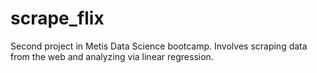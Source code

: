 # scrape_flix
Second project in Metis Data Science bootcamp. Involves scraping data from the web and analyzing via linear regression.
